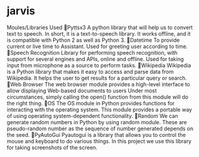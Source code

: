 # jarvis


Moules/Libraries Used
🔸Pyttsx3
A python library that will help us to convert text to speech. In short, it is a text-to-speech library.
It works offline, and it is compatible with Python 2 as well as Python 3.
🔸Datetime
To provide current or live time to Assistant.
Used for greeting user according to time.
🔸Speech Recognition
Library for performing speech recognition, with support for several engines and APIs, online and offline.
Used for taking input from microphone as a source to perform tasks.
🔸Wikipedia
Wikipedia is a Python library that makes it easy to access and parse data from Wikipedia.
It helps the user to get results for a particular query or search.
🔸Web Browser
The web browser module provides a high-level interface to allow displaying Web-based documents to users
Under most circumstances, simply calling the open() function from this module will do the right thing.
🔸OS
The OS module in Python provides functions for interacting with the operating system.
This module provides a portable way of using operating system-dependent functionality.
🔸Random
We can generate random numbers in Python by using random module.
These are pseudo-random number as the sequence of number generated depends on the seed.
🔸PyAutoGui
Pyautogui is a library that allows you to control the mouse and keyboard to do various things.
In this project we use this library for taking screenshots of the screen.
